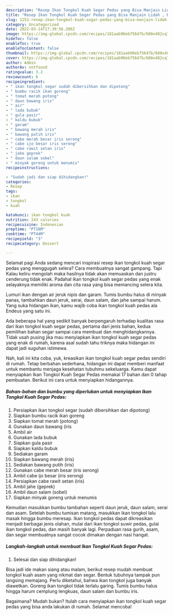 ```yaml
---
description: "Resep Ikan Tongkol Kuah Segar Pedas yang Bisa Manjain Lidah , Enak"
title: "Resep Ikan Tongkol Kuah Segar Pedas yang Bisa Manjain Lidah , Enak"
slug: 1252-resep-ikan-tongkol-kuah-segar-pedas-yang-bisa-manjain-lidah-enak
category: Uncategorized
date: 2022-03-14T17:39:56.206Z
image: https://img-global.cpcdn.com/recipes/181aab90eb75647b/680x482cq70/ikan-tongkol-kuah-segar-pedas-foto-resep-utama.jpg
hideToc: false
enableToc: true
enableTocContent: false
thumbnail: https://img-global.cpcdn.com/recipes/181aab90eb75647b/680x482cq70/ikan-tongkol-kuah-segar-pedas-foto-resep-utama.jpg
cover: https://img-global.cpcdn.com/recipes/181aab90eb75647b/680x482cq70/ikan-tongkol-kuah-segar-pedas-foto-resep-utama.jpg
author: Admin
authorAv: notfound
ratingvalue: 3.2
reviewcount: 6
recipeingredient:
- " ikan tongkol segar sudah dibersihkan dan dipotong"
- " bumbu racik ikan goreng"
- " tomat merah potong"
- " daun bawang iris"
- " air"
- " lada bubuk"
- " gula pasir"
- " kaldu bubuk"
- " garam"
- " bawang merah iris"
- " bawang putih iris"
- " cabe merah besar iris serong"
- " cabe ijo besar iris serong"
- " cabe rawit setan iris"
- " jahe geprek"
- " daun salam sobel"
- " minyak goreng untuk menumis"
recipeinstructions:

- "Sudah jadi dan siap dihidangkan!"
categories:
- Resep
tags:
- ikan
- tongkol
- kuah

katakunci: ikan tongkol kuah 
nutrition: 243 calories
recipecuisine: Indonesian
preptime: "PT16M"
cooktime: "PT44M"
recipeyield: "3"
recipecategory: Dessert

---
```



Selamat pagi Anda sedang mencari inspirasi resep ikan tongkol kuah segar pedas yang menggugah selera? Cara membuatnya sangat gampang. Tapi Kalau keliru mengolah maka hasilnya tidak akan memuaskan dan justru cenderung tidak enak. Padahal ikan tongkol kuah segar pedas yang enak selayaknya memiliki aroma dan cita rasa yang bisa memancing selera kita.


Lumuri ikan dengan air jeruk nipis dan garam. Tumis bumbu halus di minyak panas, tambahkan daun jeruk, serai, daun salam, dan jahe sampai harum. Yang suka hidangan ikan, kamu wajib coba ikan tongkol kuah pedas ala Endeus yang satu ini.

Ada beberapa hal yang sedikit banyak berpengaruh terhadap kualitas rasa dari ikan tongkol kuah segar pedas, pertama dari jenis bahan, kedua pemilihan bahan segar sampai cara membuat dan menghidangkannya. Tidak usah pusing jika mau menyiapkan ikan tongkol kuah segar pedas yang enak di rumah, karena asal sudah tahu triknya maka hidangan ini dapat jadi suguhan istimewa.


Nah, kali ini kita coba, yuk, kreasikan ikan tongkol kuah segar pedas sendiri di rumah. Tetap berbahan sederhana, hidangan ini dapat memberi manfaat untuk membantu menjaga kesehatan tubuhmu sekeluarga. Kamu dapat menyiapkan Ikan Tongkol Kuah Segar Pedas memakai 17 bahan dan 0 tahap pembuatan. Berikut ini cara untuk menyiapkan hidangannya.

<!--inarticleads1-->

##### Bahan-bahan dan bumbu yang diperlukan untuk menyiapkan Ikan Tongkol Kuah Segar Pedas:

1. Persiapkan  ikan tongkol segar (sudah dibersihkan dan dipotong)
1. Siapkan  bumbu racik ikan goreng
1. Siapkan  tomat merah (potong)
1. Gunakan  daun bawang (iris
1. Ambil  air
1. Gunakan  lada bubuk
1. Siapkan  gula pasir
1. Siapkan  kaldu bubuk
1. Sediakan  garam
1. Siapkan  bawang merah (iris)
1. Sediakan  bawang putih (iris)
1. Gunakan  cabe merah besar (iris serong)
1. Ambil  cabe ijo besar (iris serong)
1. Persiapkan  cabe rawit setan (iris)
1. Ambil  jahe (geprek)
1. Ambil  daun salam (sobel)
1. Siapkan  minyak goreng untuk menumis


Kemudian masukkan bumbu tambahan seperti daun jeruk, daun salam, serai dan asam. Setelah bumbu tumisan matang, masukkan ikan tongkol lalu masak hingga bumbu meresap. Ikan tongkol pedas dapat dikreasikan menjadi berbagai jenis olahan, mulai dari ikan tongkol suwir pedas, gulai ikan tongkol pedas, dan masih banyak lagi. Perpaduan rasa gurih, asam, dan segar membuatnya sangat cocok dimakan dengan nasi hangat. 

<!--inarticleads2-->

##### Langkah-langkah untuk membuat Ikan Tongkol Kuah Segar Pedas:


1. Selesai dan siap dihidangkan!

Bisa jadi ide makan siang atau malam, berikut resep mudah membuat tongkol kuah asam yang nikmat dan segar. Bentuk tubuhnya tampak pun langsing memajang. Perlu diketahui, bahwa ikan tongkol juga banyak diawetkan. Goreng ikan tongkol tidak terlalu garing. Tumis bumbu halus hingga harum cemplung lengkuas, daun salam dan bumbu iris. 

Bagaimana? Mudah bukan? Itulah cara menyiapkan ikan tongkol kuah segar pedas yang bisa anda lakukan di rumah. Selamat mencoba!
